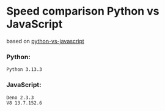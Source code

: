 # Speed comparison Python vs JavaScript

based on [python-vs-javascript](https://medium.com/@burhan-khan/python-vs-javascript-a-performance-comparison-through-code-examples-ed1b379fbff7)

### Python:
    Python 3.13.3

### JavaScript:
    Deno 2.3.3
    V8 13.7.152.6
